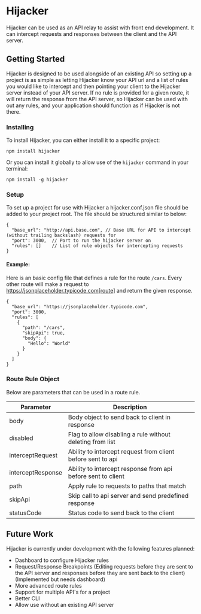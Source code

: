 # Hijacker
Hijacker can be used as an API relay to assist with front end development. It can intercept requests and responses between the client and the API server.  

## Getting Started
Hijacker is designed to be used alongside of an existing API so setting up a project is as simple as letting Hijacker know your API url and a list of rules you would like to intercept and then pointing your client to the Hijacker server instead of your API server.  If no rule is provided for a given route, it will return the response from the API server, so Hijacker can be used with out any rules, and your application should function as if Hijacker is not there.

### Installing
To install Hijacker, you can either install it to a specific project:

```
npm install hijacker
```

Or you can install it globally to allow use of the `hijacker` command in your terminal:

```
npm install -g hijacker
```

### Setup
To set up a project for use with Hijacker a hijacker.conf.json file should be added to your project root. The file should be structured similar to below:

```
{
  "base_url": "http://api.base.com", // Base URL for API to intercept (without trailing backslash) requests for
  "port": 3000,  // Port to run the hijacker server on
  "rules": []    // List of rule objects for intercepting requests
}
```

#### Example:
Here is an basic config file that defines a rule for the route `/cars`. Every other route will make a request to https://jsonplaceholder.typicode.com[route] and return the given response.
```
{
  "base_url": "https://jsonplaceholder.typicode.com",
  "port": 3000,
  "rules": [
    {
      "path": "/cars",
      "skipApi": true,
      "body": {
        "Hello": "World"
      }
    }
  ]
}
```

### Route Rule Object
Below are parameters that can be used in a route rule.

| Parameter         | Description                                                  |
| ----------------- | ------------------------------------------------------------ |
| body              | Body object to send back to client in response               |
| disabled          | Flag to allow disabling a rule without deleting from list    |
| interceptRequest  | Ability to intercept request from client before sent to api  |
| interceptResponse | Ability to intercept response from api before sent to client |
| path              | Apply rule to requests to paths that match                   |
| skipApi           | Skip call to api server and send predefined response         |
| statusCode        | Status code to send back to the client                       |


## Future Work
Hijacker is currently under development with the following features planned:
- Dashboard to configure Hijacker rules
- Request/Response Breakpoints (Editing requests before they are sent to the API server and responses before they are sent back to the client) (Implemented but needs dashboard)
- More advanced route rules
- Support for multiple API's for a project
- Better CLI
- Allow use without an existing API server
